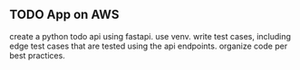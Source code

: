 ## TODO App on AWS

create a python todo api using fastapi.  use venv.  write test cases, including edge test cases that are tested using the api endpoints.  organize code per best practices.


